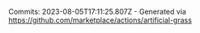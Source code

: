 Commits: 2023-08-05T17:11:25.807Z - Generated via https://github.com/marketplace/actions/artificial-grass
<br>

